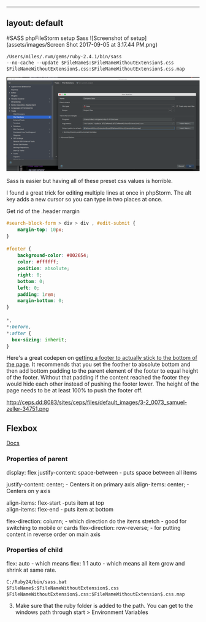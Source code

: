 ---
layout: default
---
#SASS phpFileStorm setup Sass
![Screenshot of setup](assets/images/Screen Shot 2017-09-05 at 3.17.44 PM.png)

```
/Users/miles/.rvm/gems/ruby-2.4.1/bin/sass
--no-cache --update $FileName$:$FileNameWithoutExtension$.css
$FileNameWithoutExtension$.css:$FileNameWithoutExtension$.css.map
```

![settings-sass](../../images/settings-sass.png)

Sass is easier but having all of these preset css values is horrible.

I found a great trick for editing multiple lines at once in phpStorm.
The alt key adds a new cursor so you can type in two places at once.

Get rid of the .header margin
```css
#search-block-form > div > div , #edit-submit {
    margin-top: 10px;
}

#footer {
    background-color: #002654;
    color: #ffffff;
    position: absolute;
    right: 0;
    bottom: 0;
    left: 0;
    padding: 1rem;
    margin-bottom: 0;
}

*,
*:before,
*:after {
  box-sizing: inherit;
}

```

Here's a great codepen on [getting a footer to actually stick to the bottom of the page](https://codepen.io/cbracco/pen/zekgx). It recommends that you set the foother to absolute bottom and then add bottom padding to the parent element of the footer to equal height of the footer. Without that padding if the content reached the footer they would hide each other instead of pushing the footer lower. The height of the page needs to be at least 100% to push the footer off.


http://ceps.dd:8083/sites/ceps/files/default_images/3-2_0073_samuel-zeller-34751.png

## Flexbox

[Docs](https://developer.mozilla.org/en-US/docs/Web/CSS/CSS_Flexible_Box_Layout/Typical_Use_Cases_of_Flexbox)

### Properties of parent

display: flex
justify-content: space-between - puts space between all items

justify-content: center; - Centers it on primary axis
align-items: center; - Centers on y axis

align-items: flex-start -puts item at top  
align-items: flex-end  - puts item at bottom

flex-direction: column; - which direction do the items stretch - good for switching to mobile or cards
flex-direction: row-reverse; - for putting content in reverse order on main axis

### Properties of child

flex: auto - which means flex: 1 1 auto - which means all item grow and shrink at same rate.

```
C:/Ruby24/bin/sass.bat
$FileName$:$FileNameWithoutExtension$.css
$FileNameWithoutExtension$.css:$FileNameWithoutExtension$.css.map
```

3. Make sure that the ruby folder is added to the path. You can get to the windows path through start > Environment Variables
